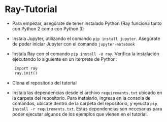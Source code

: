 # Ray-Tutorial

- Para empezar, asegúrate de tener instalado Python (Ray funciona tanto con Python 2 como con Python 3)
- Instala Jupyter, utilizando el comando `pip install jupyter`. Asegúrate de poder iniciar Jupyter con el comando `jupyter-notebook`
- Instala Ray con el comando `pip install -U ray`. Verifica la instalación ejecutando lo siguiente en un iterprete de Python:
  
  ```python
   Import ray
   ray.init()
   ```
- Clona el repositorio del tutorial
- Instala las dependencias desde el archivo `requirements.txt` ubicado en la carpeta del repositorio. Para instalarlo, ingresa en la consola de comandos, ubicate dentro de la carpeta del repositorio, y ejeucta `pip install -r requirements.txt`. Estas dependencias son necesarias para poder ejecutar algunos de los ejemplos que vienen en el tutorial.
